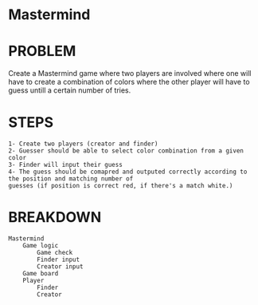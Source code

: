 # Mastermind

# PROBLEM
  Create a Mastermind game where two players are involved where one will have to create a combination of 
	colors where the other player will have to guess untill a certain number of tries.

# STEPS
	1- Create two players (creator and finder)
	2- Guesser should be able to select color combination from a given color
	3- Finder will input their guess
	4- The guess should be comapred and outputed correctly according to the position and matching number of 
	guesses (if position is correct red, if there's a match white.)
	
# BREAKDOWN
	Mastermind
		Game logic
			Game check
			Finder input
			Creator input
		Game board
		Player
			Finder
			Creator